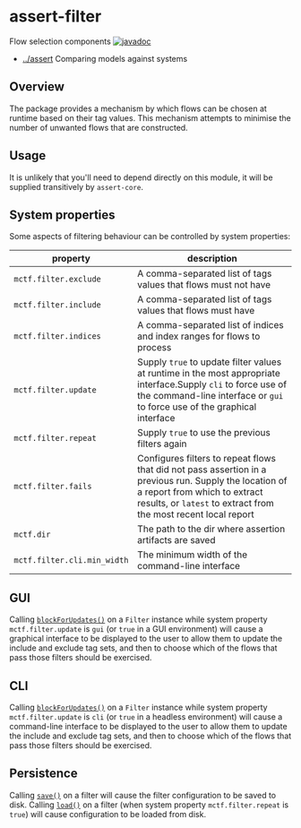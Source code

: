 
<!-- title start -->

# assert-filter

Flow selection components
[![javadoc](https://javadoc.io/badge2/com.mastercard.test.flow/assert-filter/javadoc.svg)](https://javadoc.io/doc/com.mastercard.test.flow/assert-filter)

 * [../assert](..) Comparing models against systems

<!-- title end -->

## Overview

The package provides a mechanism by which flows can be chosen at runtime based on their tag values. This mechanism attempts to minimise the number of unwanted flows that are constructed.

## Usage

It is unlikely that you'll need to depend directly on this module, it will be supplied transitively by `assert-core`.

## System properties

Some aspects of filtering behaviour can be controlled by system properties:

<!-- start_property_table -->

| property | description |
| -------- | ----------- |
| `mctf.filter.exclude` | A comma-separated list of tags values that flows must not have |
| `mctf.filter.include` | A comma-separated list of tags values that flows must have |
| `mctf.filter.indices` | A comma-separated list of indices and index ranges for flows to process |
| `mctf.filter.update` | Supply `true` to update filter values at runtime in the most appropriate interface.Supply `cli` to force use of the command-line interface or `gui` to force use of the graphical interface |
| `mctf.filter.repeat` | Supply `true` to use the previous filters again |
| `mctf.filter.fails` | Configures filters to repeat flows that did not pass assertion in a previous run. Supply the location of a report from which to extract results, or `latest` to extract from the most recent local report |
| `mctf.dir` | The path to the dir where assertion artifacts are saved |
| `mctf.filter.cli.min_width` | The minimum width of the command-line interface |

<!-- end_property_table -->

## GUI

Calling [`blockForUpdates()`][Filter!.blockForUpdates()] on a `Filter` instance while system property `mctf.filter.update` is `gui` (or `true` in a GUI environment) will cause a graphical interface to be displayed to the user to allow them to update the include and exclude tag sets, and then to choose which of the flows that pass those filters should be exercised.

<!-- code_link_start -->

[Filter!.blockForUpdates()]: src/main/java/com/mastercard/test/flow/assrt/filter/Filter.java#L138-L151,138-151

<!-- code_link_end -->

## CLI

Calling [`blockForUpdates()`][Filter!.blockForUpdates()] on a `Filter` instance while system property `mctf.filter.update` is `cli` (or `true` in a headless environment) will cause a command-line interface to be displayed to the user to allow them to update the include and exclude tag sets, and then to choose which of the flows that pass those filters should be exercised.

## Persistence

Calling [`save()`][Filter!.save()] on a filter will cause the filter configuration to be saved to disk.
Calling [`load()`][Filter!.load()] on a filter (when system property `mctf.filter.repeat` is `true`) will cause configuration to be loaded from disk.

<!-- code_link_start -->

[Filter!.save()]: src/main/java/com/mastercard/test/flow/assrt/filter/Filter.java#L162-L168,162-168
[Filter!.load()]: src/main/java/com/mastercard/test/flow/assrt/filter/Filter.java#L108-L122,108-122

<!-- code_link_end -->
